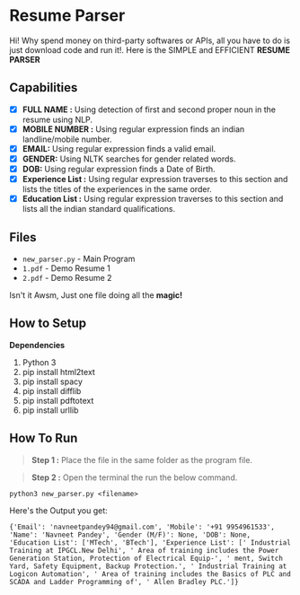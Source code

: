 # Resume Parser

Hi! Why spend money on third-party softwares or APIs, all you have to do is just download code and run it!. 
Here is the SIMPLE  and EFFICIENT **RESUME PARSER**


## Capabilities

 - [x] **FULL NAME :** Using detection of first and second proper noun in the resume using NLP.
 - [x] **MOBILE NUMBER :** Using regular expression finds an indian landline/mobile number.
 - [x] **EMAIL:** Using regular expression finds a valid email.
 - [x] **GENDER:** Using NLTK searches for gender related words.
 - [x] **DOB:** Using regular expression finds a Date of Birth.
 - [x] **Experience List :** Using regular expression traverses to this section and lists the titles of the experiences in the same order.
 - [x] **Education List :** Using regular expression traverses to this section and lists all the indian standard qualifications.

## Files
 - `new_parser.py` - Main Program
 - `1.pdf` - Demo Resume 1
 - `2.pdf` - Demo Resume 2
 
Isn't it Awsm, Just one file doing all the **magic!**

## How to Setup
**Dependencies**
 1. Python 3
 2. pip install html2text
 3. pip install spacy
 4. pip install difflib
 5. pip install pdftotext
 6. pip install urllib

## How To Run


> **Step 1 :** Place the file in the same folder as the program file.

> **Step 2 :** Open the terminal the run the below command.

`python3 new_parser.py <filename>`

Here's the Output you get:
```sequenceDiagram
{'Email': 'navneetpandey94@gmail.com', 'Mobile': '+91 9954961533', 'Name': 'Navneet Pandey', 'Gender (M/F)': None, 'DOB': None, 'Education List': ['MTech', 'BTech'], 'Experience List': [' Industrial Training at IPGCL.New Delhi', ' Area of training includes the Power Generation Station, Protection of Electrical Equip-', ' ment, Switch Yard, Safety Equipment, Backup Protection.', ' Industrial Training at Logicon Automation', ' Area of training includes the Basics of PLC and SCADA and Ladder Programming of', ' Allen Bradley PLC.']}
```
